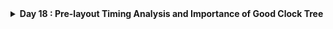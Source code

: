 <details>
  <Summary><strong> Day 18 : Pre-layout Timing Analysis and Importance of Good Clock Tree</strong></summary>

# Contents
- [Timing Modelling using Dealay Tables](#timing-modelling-using-delay-tables)


<a id="timing-modelling-using-delay-tables"></a>
# Timing Modelling using Dealay Tables

![Alt Text](images/std_cells.png)
